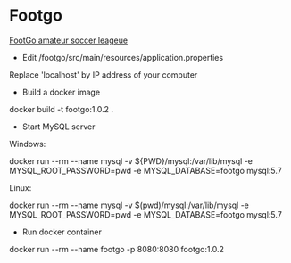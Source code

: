 # Footgo
[FootGo amateur soccer leageue](https://footgo-league.com/)

* Edit /footgo/src/main/resources/application.properties

Replace 'localhost' by IP address of your computer 

* Build a docker image

docker build -t footgo:1.0.2 .

* Start MySQL server

Windows:

docker run --rm --name mysql -v ${PWD}/mysql:/var/lib/mysql -e MYSQL_ROOT_PASSWORD=pwd -e MYSQL_DATABASE=footgo mysql:5.7

Linux:

docker run --rm --name mysql -v $(pwd)/mysql:/var/lib/mysql -e MYSQL_ROOT_PASSWORD=pwd -e MYSQL_DATABASE=footgo mysql:5.7

* Run docker container

docker run --rm --name footgo -p 8080:8080 footgo:1.0.2


